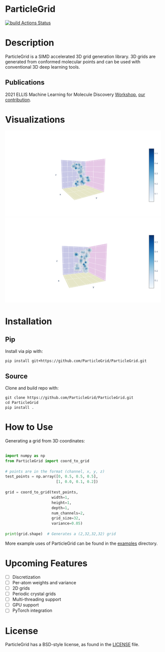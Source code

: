 # ParticleGrid

[![build Actions Status](https://github.com/ParticleGrid/ParticleGrid/workflows/build/badge.svg)](https://github.com/ParticleGrid/ParticleGrid/actions)

# Description

ParticleGrid is a SIMD accelerated 3D grid generation library. 3D grids are generated from conformed molecular points and can be used with conventional 3D deep learning tools. 
 
## Publications

2021 ELLIS Machine Learning for Molecule Discovery [Workshop](https://moleculediscovery.github.io/workshop2021/),
[our contribution](https://cloud.ml.jku.at/s/weLHWmPNpnMHbjA).

# Visualizations

![Molecule 1](/docs/images/real_mol_3.png)
![Molecule 2](/docs/images/real_mol_4.png)

# Installation 

## Pip

Install via pip with:

```
pip install git+https://github.com/ParticleGrid/ParticleGrid.git
```

## Source 

Clone and build repo with: 
```
git clone https://github.com/ParticleGrid/ParticleGrid.git
cd ParticleGrid
pip install .
```

# How to Use

Generating a grid from 3D coordinates: 

```python

import numpy as np
from ParticleGrid import coord_to_grid

# points are in the format (channel, x, y, z)
test_points = np.array([0, 0.5, 0.5, 0.5],
                       [1, 0.0, 0.1, 0.2])

grid = coord_to_grid(test_points,
                     width=1,
                     height=1,
                     depth=1,
                     num_channels=2,
                     grid_size=32,
                     variance=0.05)

print(grid.shape)  # Generates a (2,32,32,32) grid
```
More example uses of ParticleGrid can be found in the [examples](examples) directory.

# Upcoming Features

- [ ] Discretization 
- [ ] Per-atom weights and variance
- [ ] 2D grids
- [ ] Periodic crystal grids
- [ ] Multi-threading support 
- [ ] GPU support 
- [ ] PyTorch integration 

# License

ParticleGrid has a BSD-style license, as found in the [LICENSE](LICENSE) file.
 
